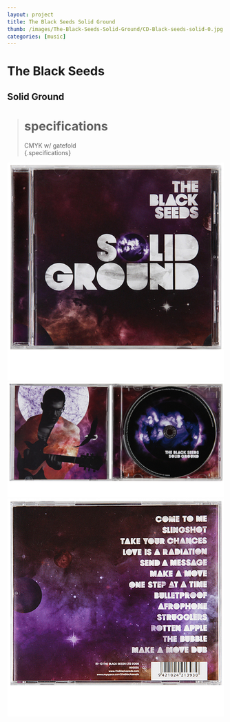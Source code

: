 ```yaml
--- 
layout: project 
title: The Black Seeds Solid Ground 
thumb: /images/The-Black-Seeds-Solid-Ground/CD-Black-seeds-solid-0.jpg 
categories: [music]
---
```


# The Black Seeds 
## Solid Ground

> # specifications 
> CMYK w/ gatefold  
{.specifications}

![](/images/The-Black-Seeds-Solid-Ground/CD-Black-seeds-solid-1.jpg)
![](/images/The-Black-Seeds-Solid-Ground/CD-Black-seeds-solid-2.jpg)
![](/images/The-Black-Seeds-Solid-Ground/CD-Black-seeds-solid-3.jpg)
